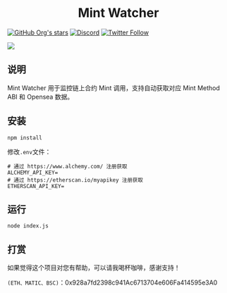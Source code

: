 <h1 align="center">Mint Watcher</h1>

[![GitHub Org's stars](https://img.shields.io/github/stars/CaiYunDAO/mint-watcher?style=social)](https://github.com/CaiYunDAO/mint-watcher) [![Discord](https://img.shields.io/discord/972460930531229706?label=Discord&logo=discord&style=social)](https://discord.gg/ggrfhdS9Fe) [![Twitter Follow](https://img.shields.io/twitter/follow/JayPlayDota?style=social)](https://twitter.com/JayPlayDota)

![](https://img.shields.io/badge/node.js-14.0%2B-brightgreen.svg)

## 说明

Mint Watcher 用于监控链上合约 Mint 调用，支持自动获取对应 Mint Method ABI 和 Opensea 数据。

## 安装

```
npm install
```

修改`.env`文件：

```
# 通过 https://www.alchemy.com/ 注册获取
ALCHEMY_API_KEY=
# 通过 https://etherscan.io/myapikey 注册获取
ETHERSCAN_API_KEY=
```

## 运行

```
node index.js
```

## 打赏

如果觉得这个项目对您有帮助，可以请我喝杯咖啡，感谢支持！

`(ETH、MATIC、BSC)`：0x928a7fd2398c941Ac6713704e606Fa414595e3A0
